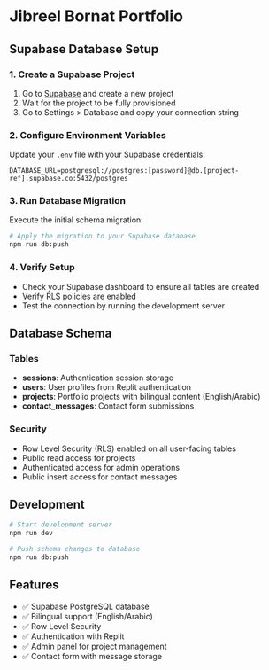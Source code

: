# Jibreel Bornat Portfolio

## Supabase Database Setup

### 1. Create a Supabase Project
1. Go to [Supabase](https://supabase.com) and create a new project
2. Wait for the project to be fully provisioned
3. Go to Settings > Database and copy your connection string

### 2. Configure Environment Variables
Update your `.env` file with your Supabase credentials:

```env
DATABASE_URL=postgresql://postgres:[password]@db.[project-ref].supabase.co:5432/postgres
```

### 3. Run Database Migration
Execute the initial schema migration:

```bash
# Apply the migration to your Supabase database
npm run db:push
```

### 4. Verify Setup
- Check your Supabase dashboard to ensure all tables are created
- Verify RLS policies are enabled
- Test the connection by running the development server

## Database Schema

### Tables
- **sessions**: Authentication session storage
- **users**: User profiles from Replit authentication
- **projects**: Portfolio projects with bilingual content (English/Arabic)
- **contact_messages**: Contact form submissions

### Security
- Row Level Security (RLS) enabled on all user-facing tables
- Public read access for projects
- Authenticated access for admin operations
- Public insert access for contact messages

## Development

```bash
# Start development server
npm run dev

# Push schema changes to database
npm run db:push
```

## Features
- ✅ Supabase PostgreSQL database
- ✅ Bilingual support (English/Arabic)
- ✅ Row Level Security
- ✅ Authentication with Replit
- ✅ Admin panel for project management
- ✅ Contact form with message storage